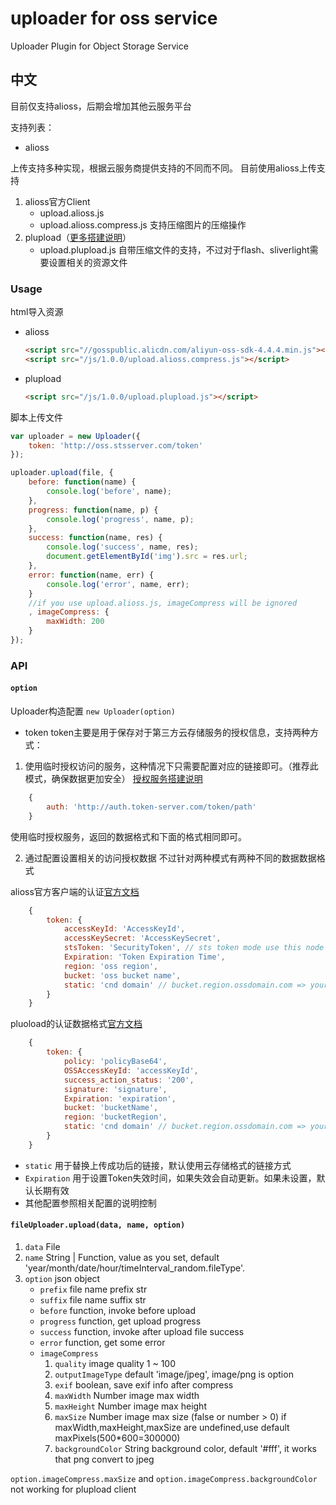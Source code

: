# uploader for oss service
Uploader Plugin for Object Storage Service

## 中文
目前仅支持alioss，后期会增加其他云服务平台

支持列表：
* alioss

上传支持多种实现，根据云服务商提供支持的不同而不同。
目前使用alioss上传支持
 1. alioss官方Client
    * upload.alioss.js
    * upload.alioss.compress.js  支持压缩图片的压缩操作
 2. plupload（[更多搭建说明](docs/plupload.md)）
    * upload.plupload.js  自带压缩文件的支持，不过对于flash、sliverlight需要设置相关的资源文件

### Usage
html导入资源

* alioss
    ```html
    <script src="//gosspublic.alicdn.com/aliyun-oss-sdk-4.4.4.min.js"></script>
    <script src="/js/1.0.0/upload.alioss.compress.js"></script>
    ```
* plupload
    ```html
    <script src="/js/1.0.0/upload.plupload.js"></script>
    ```

脚本上传文件
```js
var uploader = new Uploader({
    token: 'http://oss.stsserver.com/token'
});

uploader.upload(file, {
    before: function(name) {
        console.log('before', name);
    },
    progress: function(name, p) {
        console.log('progress', name, p);
    },
    success: function(name, res) {
        console.log('success', name, res);
        document.getElementById('img').src = res.url;
    },
    error: function(name, err) {
        console.log('error', name, err);
    }
    //if you use upload.alioss.js, imageCompress will be ignored
    , imageCompress: {
        maxWidth: 200
    }
});
```

### API
####  `option` 
Uploader构造配置 `new Uploader(option)`

* token
token主要是用于保存对于第三方云存储服务的授权信息，支持两种方式：
1. 使用临时授权访问的服务，这种情况下只需要配置对应的链接即可。（推荐此模式，确保数据更加安全）
[授权服务搭建说明](docs/token-server.md)
```js
    {
        auth: 'http://auth.token-server.com/token/path'
    }
```
使用临时授权服务，返回的数据格式和下面的格式相同即可。

2. 通过配置设置相关的访问授权数据
不过针对两种模式有两种不同的数据数据格式

alioss官方客户端的认证[官方文档](https://help.aliyun.com/document_detail/32069.html)
```js
    {
        token: {
            accessKeyId: 'AccessKeyId',
            accessKeySecret: 'AccessKeySecret',
            stsToken: 'SecurityToken', // sts token mode use this node 
            Expiration: 'Token Expiration Time',
            region: 'oss region',
            bucket: 'oss bucket name',
            static: 'cnd domain' // bucket.region.ossdomain.com => your.cdn-domain.com
        }
    }
``` 

pluoload的认证数据格式[官方文档](https://help.aliyun.com/document_detail/31925.html)
```js
    {
        token: {
            policy: 'policyBase64',
            OSSAccessKeyId: 'accessKeyId',
            success_action_status: '200',
            signature: 'signature',
            Expiration: 'expiration',
            bucket: 'bucketName',
            region: 'bucketRegion',
            static: 'cnd domain' // bucket.region.ossdomain.com => your.cdn-domain.com
        }
    }
``` 

* `static` 用于替换上传成功后的链接，默认使用云存储格式的链接方式
* `Expiration` 用于设置Token失效时间，如果失效会自动更新。如果未设置，默认长期有效
* 其他配置参照相关配置的说明控制

####  `fileUploader.upload(data, name, option)` 
1. `data` File
2. `name` String | Function, value as you set, default 'year/month/date/hour/timeInterval_random.fileType'.
3. `option` json object
    * `prefix` file name prefix str
    * `suffix` file name suffix str
    * `before` function, invoke before upload 
    * `progress` function, get upload progress
    * `success` function, invoke after upload file success
    * `error` function, get some error
    * `imageCompress`
        1. `quality` image quality 1 ~ 100
        2. `outputImageType` default 'image/jpeg', image/png is option
        3. `exif` boolean, save exif info after compress
        4. `maxWidth` Number image max width
        5. `maxHeight` Number image max height
        6. `maxSize` Number image max size  (false or number > 0)
                   if maxWidth,maxHeight,maxSize are undefined,use default maxPixels(500*600=300000)
        7. `backgroundColor` String background color, default '#fff', it works that png convert to jpeg
        
`option.imageCompress.maxSize` and `option.imageCompress.backgroundColor` not working for plupload client
